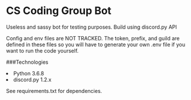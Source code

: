 # CS Coding  Group Bot
Useless and sassy bot for testing purposes. Build using discord.py API

Config and env files are NOT TRACKED. The token, prefix, and guild are defined in these files so you will have to generate your own .env file if you want to run the code yourself.

###Technologies
<li> Python 3.6.8 </li>
<li> discord.py 1.2.x</li>

See requirements.txt for dependencies.